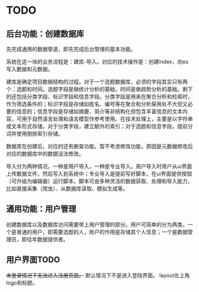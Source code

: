 
# TODO

## 后台功能：创建数据库

先完成通用的数据管道，即先完成后台管理的基本功能。

系统在这一块的业务流程是：建库-导入。对应的技术操作是：创建index，向es写入数据和元数据。

建库是确定项目数据结构的过程。对于一个选题数据库，必须的字段其实只有两个：选题和时间。选题字段是做统计分析的基础，时间是做趋势分析的基础。剩下的还包括分类字段、标识字段和信息字段。分类字段是用来在聚合分析和检索时，作为筛选条件的；标识字段是存储如姓名、编号等在聚合和分析屎用处不大但又必要的信息的；信息字段是存储如摘要、简介等非结构化但包含丰富信息的文本内容，可用于自然语言处理和语言模型作参考使用。在技术处理上，主要是以字符串或文本形式存储，对于分类字段，建立额外的索引；对于选题和信息字段，提前分词并使用倒排索引存储。

数据库在创建后，对应的还有删查功能。暂不考虑修改功能，原因是元数据修改后对应的数据库中的数据没法修改。

导入分为两种情况，一种是用户导入，一种是专业导入。用户导入时用户从ui界面上传数据文件，然后写入到系统中；专业导入是提前写好脚本，在ui界面提供按钮（可升级为编辑器）运行脚本。脚本可由多种灵活的数据获取、处理和导入能力，比如直接采集（爬虫）、从数据库读取、模拟生成等。

## 通用功能：用户管理

创建数据库以及数据库访问需要带上用户管理的部分。用户可简单的分为两类，一个是普通的用户，即需要选题的人，账户的作用是存储其个人信息；一个是数据管理员，即往年数据提供者。

## 用户界面TODO

~~未登录情况下无法进入注册页面。~~
默认情况下不是进入登陆界面。
layout左上角logo和标题。

